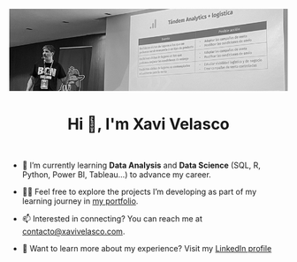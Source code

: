 ![Xavi Velasco Banner](https://github.com/XaviVelasco/XaviVelasco/blob/main/img/Xavi%20Velasco%20Talk.jpg)


<h1 align="center">Hi 👋, I'm Xavi Velasco</h1><br>

- 🌱 I’m currently learning **Data Analysis** and **Data Science** (SQL, R, Python, Power BI, Tableau...) to advance my career.

- 👨‍💻 Feel free to explore the projects I’m developing as part of my learning journey in [my portfolio](https://github.com/XaviVelasco/Portfolio).
  
- 📫 Interested in connecting? You can reach me at contacto@xavivelasco.com.

- 📄 Want to learn more about my experience? Visit my [LinkedIn profile](https://www.linkedin.com/in/xavivelasco)

